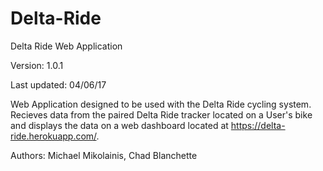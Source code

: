 # Delta-Ride
Delta Ride Web Application

Version: 1.0.1

Last updated: 04/06/17

Web Application designed to be used with the Delta Ride cycling system. Recieves data from the paired Delta Ride tracker located on a User's bike and displays the data on a web dashboard located at https://delta-ride.herokuapp.com/. 

Authors: Michael Mikolainis, Chad Blanchette
